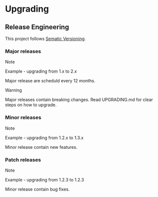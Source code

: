 # Upgrading

## Release Engineering

This project follows [Sematic Versioning](https://semver.org).

### Major releases

> [!NOTE]
> Example - upgrading from 1.x to 2.x

Major release are scheduld every 12 months.

> [!WARNING]
> Major releases contain breaking changes. Read UPGRADING.md for clear steps on how to upgrade.


### Minor releases

> [!NOTE]
> Example - upgrading from 1.2.x to 1.3.x

Minor release contain new features.


### Patch releases

> [!NOTE]
> Example - upgrading from 1.2.3 to 1.2.3

Minor release contain bug fixes.
